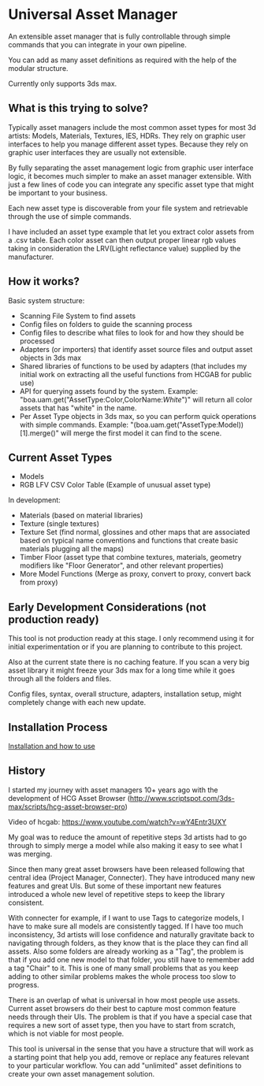 # Universal Asset Manager 
An extensible asset manager that is fully controllable through simple commands that you can integrate in your own pipeline.

You can add as many asset definitions as required with the help of the modular structure.

Currently only supports 3ds max.

## What is this trying to solve?

Typically asset managers include the most common asset types for most 3d artists: Models, Materials, Textures, IES, HDRs. They rely on graphic user interfaces to help you manage different asset types. Because they rely on graphic user interfaces they are usually not extensible.

By fully separating the asset management logic from graphic user interface logic, it becomes much simpler to make an asset manager extensible. With just a few lines of code you can integrate any specific asset type that might be important to your business.

Each new asset type is discoverable from your file system and retrievable through the use of simple commands.

I have included an asset type example that let you extract color assets from a .csv table. Each color asset can then output proper linear rgb values taking in consideration the LRV(Light reflectance value) supplied by the manufacturer.

## How it works?

Basic system structure:
* Scanning File System to find assets
* Config files on folders to guide the scanning process
* Config files to describe what files to look for and how they should be processed
* Adapters (or importers) that identify asset source files and output asset objects in 3ds max
* Shared libraries of functions to be used by adapters (that includes my initial work on extracting all the useful functions from HCGAB for public use)
* API for querying assets found by the system. Example: "boa.uam.get("AssetType:Color,ColorName:*White*")" will return all color assets that has "white" in the name.
* Per Asset Type objects in 3ds max, so you can perform quick operations with simple commands. Example: "(boa.uam.get("AssetType:Model))[1].merge()" will merge the first model it can find to the scene.

## Current Asset Types
* Models
* RGB LFV CSV Color Table (Example of unusual asset type)

In development:
* Materials (based on material libraries)
* Texture (single textures)
* Texture Set (find normal, glossines and other maps that are associated based on typical name conventions and functions that create basic materials plugging all the maps)
* Timber Floor (asset type that combine textures, materials, geometry modifiers like "Floor Generator", and other relevant properties)
* More Model Functions (Merge as proxy, convert to proxy, convert back from proxy)

## Early Development Considerations (not production ready)
This tool is not production ready at this stage. I only recommend using it for initial experimentation or if you are planning to contribute to this project.

Also at the current state there is no caching feature. If you scan a very big asset library it might freeze your 3ds max for a long time while it goes through all the folders and files.

Config files, syntax, overall structure, adapters, installation setup, might completely change with each new update.

## Installation Process

[Installation and how to use](https://github.com/boxofapps/Universal-Asset-Manager/wiki/Installation-and-how-to-use)

## History
I started my journey with asset managers 10+ years ago with the development of HCG Asset Browser (http://www.scriptspot.com/3ds-max/scripts/hcg-asset-browser-pro)

Video of hcgab: https://www.youtube.com/watch?v=wY4Entr3UXY

My goal was to reduce the amount of repetitive steps 3d artists had to go through to simply merge a model while also making it easy to see what I was merging.

Since then many great asset browsers have been released following that central idea (Project Manager, Connecter). They have introduced many new features and great UIs. But some of these important new features introduced a whole new level of repetitive steps to keep the library consistent.

With connecter for example, if I want to use Tags to categorize models, I have to make sure all models are consistently tagged. If I have too much inconsistency, 3d artists will lose confidence and naturally gravitate back to navigating through folders, as they know that is the place they can find all assets. Also some folders are already working as a "Tag", the problem is that if you add one new model to that folder, you still have to remember add a tag "Chair" to it. This is one of many small problems that as you keep adding to other similar problems makes the whole process too slow to progress.

There is an overlap of what is universal in how most people use assets. Current asset browsers do their best to capture most common feature needs through their UIs. The problem is that if you have a special case that requires a new sort of asset type, then you have to start from scratch, which is not viable for most people.

This tool is universal in the sense that you have a structure that will work as a starting point that help you add, remove or replace any features relevant to your particular workflow. You can add "unlimited" asset definitions to create your own asset management solution.
